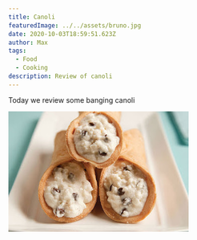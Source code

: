 ```yaml
---
title: Canoli
featuredImage: ../../assets/bruno.jpg
date: 2020-10-03T18:59:51.623Z
author: Max
tags:
  - Food
  - Cooking
description: Review of canoli
---
```

Today we review some banging canoli

![Canoli](2_classic_cannolis_hostedlargeurl.jpg "Yummy Canoli")